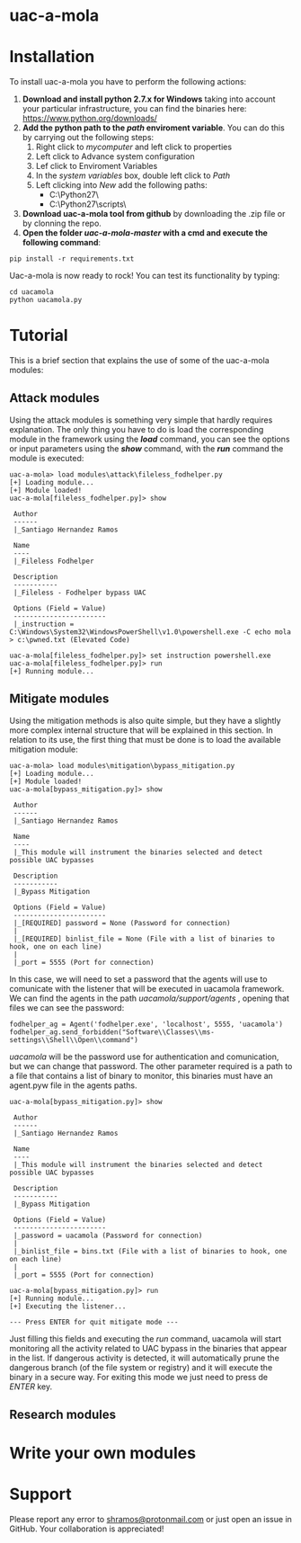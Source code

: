 # uac-a-mola
# Installation
To install uac-a-mola you have to perform the following actions:
1. **Download and install python 2.7.x for Windows** taking into account your particular infrastructure, you can find the binaries here: https://www.python.org/downloads/
2. **Add the python path to the _path_ enviroment variable**. You can do this by carrying out the following steps:
    1. Right click to _mycomputer_ and left click to properties
    2. Left click to Advance system configuration
    3. Lef click to Enviroment Variables
    4. In the _system variables_ box, double left click to _Path_ 
    5. Left clicking into _New_ add the following paths:
        * C:\Python27\
        * C:\Python27\scripts\
3. **Download uac-a-mola tool from github** by downloading the .zip file or by clonning the repo.
4. **Open the folder _uac-a-mola-master_ with a cmd and execute the following command**:
```
pip install -r requirements.txt
```
Uac-a-mola is now ready to rock! You can test its functionality by typing:
```
cd uacamola
python uacamola.py
```
# Tutorial
This is a brief section that explains the use of some of the uac-a-mola modules:

## Attack modules
Using the attack modules is something very simple that hardly requires explanation. The only thing you have to do is load the corresponding module in the framework using the **_load_** command, you can see the options or input parameters using the **_show_** command, with the **_run_** command the module is executed:
```
uac-a-mola> load modules\attack\fileless_fodhelper.py
[+] Loading module...
[+] Module loaded!
uac-a-mola[fileless_fodhelper.py]> show

 Author
 ------
 |_Santiago Hernandez Ramos

 Name
 ----
 |_Fileless Fodhelper

 Description
 -----------
 |_Fileless - Fodhelper bypass UAC

 Options (Field = Value)
 -----------------------
 |_instruction = C:\Windows\System32\WindowsPowerShell\v1.0\powershell.exe -C echo mola > c:\pwned.txt (Elevated Code)

uac-a-mola[fileless_fodhelper.py]> set instruction powershell.exe
uac-a-mola[fileless_fodhelper.py]> run
[+] Running module...
```
## Mitigate modules
Using the mitigation methods is also quite simple, but they have a slightly more complex internal structure that will be explained in this section. In relation to its use, the first thing that must be done is to load the available mitigation module:
```
uac-a-mola> load modules\mitigation\bypass_mitigation.py
[+] Loading module...
[+] Module loaded!
uac-a-mola[bypass_mitigation.py]> show

 Author
 ------
 |_Santiago Hernandez Ramos

 Name
 ----
 |_This module will instrument the binaries selected and detect possible UAC bypasses

 Description
 -----------
 |_Bypass Mitigation

 Options (Field = Value)
 -----------------------
 |_[REQUIRED] password = None (Password for connection)
 |
 |_[REQUIRED] binlist_file = None (File with a list of binaries to hook, one on each line)
 |
 |_port = 5555 (Port for connection)

```
In this case, we will need to set a password that the agents will use to comunicate with the listener that will be executed in uacamola framework. We can find the agents in the path _uacamola/support/agents_ , opening that files we can see the password:
```
fodhelper_ag = Agent('fodhelper.exe', 'localhost', 5555, 'uacamola')
fodhelper_ag.send_forbidden("Software\\Classes\\ms-settings\\Shell\\Open\\command")
```
_uacamola_ will be the password use for authentication and comunication, but we can change that password.
The other parameter required is a path to a file that contains a list of binary to monitor, this binaries must have an agent.pyw file in the agents paths.
```
uac-a-mola[bypass_mitigation.py]> show

 Author
 ------
 |_Santiago Hernandez Ramos

 Name
 ----
 |_This module will instrument the binaries selected and detect possible UAC bypasses

 Description
 -----------
 |_Bypass Mitigation

 Options (Field = Value)
 -----------------------
 |_password = uacamola (Password for connection)
 |
 |_binlist_file = bins.txt (File with a list of binaries to hook, one on each line)
 |
 |_port = 5555 (Port for connection)

uac-a-mola[bypass_mitigation.py]> run
[+] Running module...
[+] Executing the listener...

--- Press ENTER for quit mitigate mode ---
```
Just filling this fields and executing the _run_ command, uacamola will start monitoring all the activity related to UAC bypass in the binaries that appear in the list. If dangerous activity is detected, it will automatically prune the dangerous branch (of the file system or registry) and it will execute the binary in a secure way. For exiting this mode we just need to press de _ENTER_ key.

## Research modules
# Write your own modules


# Support
Please report any error to shramos@protonmail.com or just open an issue in GitHub. Your collaboration is appreciated!
